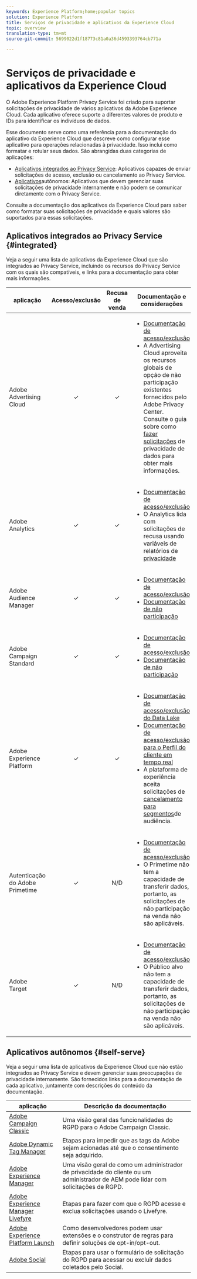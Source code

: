```yaml
---
keywords: Experience Platform;home;popular topics
solution: Experience Platform
title: Serviços de privacidade e aplicativos da Experience Cloud
topic: overview
translation-type: tm+mt
source-git-commit: 5699022d1f18773c81a0a36d4593393764cb771a

---
```



# Serviços de privacidade e aplicativos da Experience Cloud

O Adobe Experience Platform Privacy Service foi criado para suportar solicitações de privacidade de vários aplicativos da Adobe Experience Cloud. Cada aplicativo oferece suporte a diferentes valores de produto e IDs para identificar os indivíduos de dados.

Esse documento serve como uma referência para a documentação do aplicativo da Experience Cloud que descreve como configurar esse aplicativo para operações relacionadas à privacidade. Isso inclui como formatar e rotular seus dados. São abrangidas duas categorias de aplicações:

* [Aplicativos integrados ao Privacy Service](#integrated): Aplicativos capazes de enviar solicitações de acesso, exclusão ou cancelamento ao Privacy Service.
* [Aplicativos](#self-serve)autônomos: Aplicativos que devem gerenciar suas solicitações de privacidade internamente e não podem se comunicar diretamente com o Privacy Service.

Consulte a documentação dos aplicativos da Experience Cloud para saber como formatar suas solicitações de privacidade e quais valores são suportados para essas solicitações.

## Aplicativos integrados ao Privacy Service {#integrated}

Veja a seguir uma lista de aplicativos da Experience Cloud que são integrados ao Privacy Service, incluindo os recursos do Privacy Service com os quais são compatíveis, e links para a documentação para obter mais informações.

| aplicação | Acesso/exclusão | Recusa de venda | Documentação e considerações |
--- | :---: | :---: | ---
| Adobe Advertising Cloud | ✓ | ✓ | <ul><li>[Documentação de acesso/exclusão](https://docs.adobe.com/content/help/en/advertising-cloud/all/privacy/ad-cloud-gdpr.html) </li><li>A Advertising Cloud aproveita os recursos globais de opção de não participação existentes fornecidos pelo Adobe Privacy Center. Consulte o guia sobre como [fazer solicitações](https://docs.adobe.com/content/help/en/audience-manager/user-guide/overview/data-privacy/data-privacy-requests.html#opt-out-requests) de privacidade de dados para obter mais informações.</li></ul> |
| Adobe Analytics | ✓ | ✓ | <ul><li>[Documentação de acesso/exclusão](https://marketing.adobe.com/resources/help/en_US/analytics/gdpr/index.html)</li><li>O Analytics lida com solicitações de recusa usando variáveis de relatórios de [privacidade](https://docs.adobe.com/content/help/en/analytics/admin/data-governance/consent-variables.html)</li></ul> |
| Adobe Audience Manager | ✓ | ✓ | <ul><li>[Documentação de acesso/exclusão](https://marketing.adobe.com/resources/help/en_US/aam/aam-gdpr.html)</li><li>[Documentação de não participação](https://docs.adobe.com/content/help/en/audience-manager/user-guide/features/declared-ids.html)</li></ul> |
| Adobe Campaign Standard | ✓ | ✓ | <ul><li>[Documentação de acesso/exclusão](https://docs.campaign.adobe.com/doc/standard/getting_started/en/ACS_GDPR.html)</li><li>[Documentação de não participação](../segmentation/honoring-opt-outs.md)</li></ul> |
| Adobe Experience Platform | ✓ | ✓ | <ul><li>[Documentação de acesso/exclusão do Data Lake](../catalog/privacy.md)</li><li>[Documentação de acesso/exclusão para o Perfil do cliente em tempo real](../profile/privacy.md)</li><li>A plataforma de experiência aceita solicitações de [cancelamento para segmentos](https://www.adobe.io/apis/experienceplatform/home/profile-identity-segmentation/profile-identity-segmentation-services.html#!api-specification/markdown/narrative/technical_overview/segmentation/honoring-opt-outs.md)de audiência.</li></ul> |
| Autenticação do Adobe Primetime | ✓ | N/D | <ul><li>[Documentação de acesso/exclusão](http://tve.helpdocsonline.com/how-to-make-a-privacy-request)</li><li>O Primetime não tem a capacidade de transferir dados, portanto, as solicitações de não participação na venda não são aplicáveis.</li></ul> |
| Adobe Target | ✓ | N/D | <ul><li>[Documentação de acesso/exclusão](https://marketing.adobe.com/resources/help/en_US/target/target/privacy-and-general-data-protection-regulation.html)</li><li>O Público alvo não tem a capacidade de transferir dados, portanto, as solicitações de não participação na venda não são aplicáveis.</li></ul> |

<!-- (To include once access/delete documentation is available)
Adobe Customer Attributes (CRS) | ✓ | N/A | <ul><li>Customer Attributes does not have the capability to transfer data, therefore opt-out-of-sale requests are not applicable.</li></ul>
-->

## Aplicativos autônomos {#self-serve}

Veja a seguir uma lista de aplicativos da Experience Cloud que não estão integrados ao Privacy Service e devem gerenciar suas preocupações de privacidade internamente. São fornecidos links para a documentação de cada aplicativo, juntamente com descrições do conteúdo da documentação.

| aplicação | Descrição da documentação |
| ------- | ----------- |
| [Adobe Campaign Classic](https://docs.campaign.adobe.com/doc/AC/getting_started/EN/ACC_GDPR.html) | Uma visão geral das funcionalidades do RGPD para o Adobe Campaign Classic. |
| [Adobe Dynamic Tag Manager](https://marketing.adobe.com/resources/help/en_US/dtm/opt-in.html) | Etapas para impedir que as tags da Adobe sejam acionadas até que o consentimento seja adquirido. |
| [Adobe Experience Manager](https://helpx.adobe.com/experience-manager/6-4/managing/using/gdpr-compliance.html) | Uma visão geral de como um administrador de privacidade do cliente ou um administrador de AEM pode lidar com solicitações de RGPD. |
| [Adobe Experience Manager Livefyre](https://marketing.adobe.com/resources/help/en_US/livefyre/c_gdpr_compliance.html) | Etapas para fazer com que o RGPD acesse e exclua solicitações usando o Livefyre. |
| [Adobe Experience Platform Launch](https://docs.adobelaunch.com/client-side-information/deploy-javascript-tags-to-opt-in-to-launch) | Como desenvolvedores podem usar extensões e o construtor de regras para definir soluções de opt-in/opt-out. |
| [Adobe Social](https://marketing.adobe.com/resources/help/en_US/social/c_gdpr-request.html) | Etapas para usar o formulário de solicitação do RGPD para acessar ou excluir dados coletados pelo Social. |